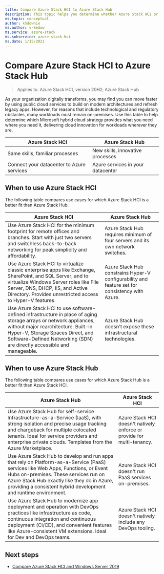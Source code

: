 ```yaml
---
title: Compare Azure Stack HCI to Azure Stack Hub
description: This topic helps you determine whether Azure Stack HCI or Azure Stack Hub is right for your organization.
ms.topic: conceptual
author: khdownie
ms.author: v-kedow
ms.service: azure-stack
ms.subservice: azure-stack-hci
ms.date: 1/15/2021
---
```


# Compare Azure Stack HCI to Azure Stack Hub

> Applies to: Azure Stack HCI, version 20H2; Azure Stack Hub

As your organization digitally transforms, you may find you can move faster by using public cloud services to build on modern architectures and refresh legacy apps. However, for reasons that include technological and regulatory obstacles, many workloads must remain on-premises. Use this table to help determine which Microsoft hybrid cloud strategy provides what you need where you need it, delivering cloud innovation for workloads wherever they are.

| Azure Stack HCI | Azure Stack Hub |
| --------------- | --------------- |
| Same skills, familiar processes | New skills, innovative processes |
| Connect your datacenter to Azure services | Azure services in your datacenter |

## When to use Azure Stack HCI

The following table compares use cases for which Azure Stack HCI is a better fit than Azure Stack Hub.

| Azure Stack HCI | Azure Stack Hub |
| --------------- | --------------- |
| Use Azure Stack HCI for the minimum footprint for remote offices and branches. Start with just two servers and switchless back-to-back networking for peak simplicity and affordability. | Azure Stack Hub requires minimum of four servers and its own network switches. |
| Use Azure Stack HCI to virtualize classic enterprise apps like Exchange, SharePoint, and SQL Server, and to virtualize Windows Server roles like File Server, DNS, DHCP, IIS, and Active Directory. Provides unrestricted access to Hyper-V features.| Azure Stack Hub constrains Hyper-V configurability and feature set for consistency with Azure. | 
| Use Azure Stack HCI to use software-defined infrastructure in place of aging storage arrays or network appliances, without major rearchitecture. Built-in Hyper-V, Storage Spaces Direct, and Software-Defined Networking (SDN) are directly accessible and manageable. | Azure Stack Hub doesn't expose these infrastructural technologies. |

## When to use Azure Stack Hub

The following table compares use cases for which Azure Stack Hub is a better fit than Azure Stack HCI.

| Azure Stack Hub | Azure Stack HCI |
| --------------- | --------------- |
| Use Azure Stack Hub for self-service Infrastructure-as-a-Service (IaaS), with strong isolation and precise usage tracking and chargeback for multiple colocated tenants. Ideal for service providers and enterprise private clouds. Templates from the Azure Marketplace. | Azure Stack HCI doesn't natively enforce or provide for multi-tenancy. |
| Use Azure Stack Hub to develop and run apps that rely on Platform-as-a-Service (PaaS) services like Web Apps, Functions, or Event Hubs on-premises. These services run on Azure Stack Hub exactly like they do in Azure, providing a consistent hybrid development and runtime environment. | Azure Stack HCI doesn't run PaaS services on-premises. |
| Use Azure Stack Hub to modernize app deployment and operation with DevOps practices like infrastructure as code, continuous integration and continuous deployment (CI/CD), and convenient features like Azure-consistent VM extensions. Ideal for Dev and DevOps teams. | Azure Stack HCI doesn't natively include any DevOps tooling. |

## Next steps

- [Compare Azure Stack HCI and Windows Server 2019](compare-windows-server.md)
